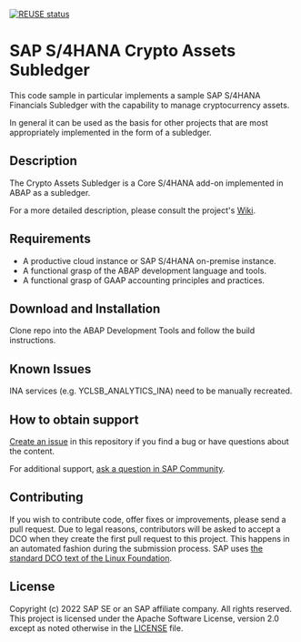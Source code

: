 [![REUSE status](https://api.reuse.software/badge/github.com/SAP-samples/s4hana-crypto-assets-subledger)](https://api.reuse.software/info/github.com/SAP-samples/s4hana-crypto-assets-subledger)

# SAP S/4HANA Crypto Assets Subledger

This code sample in particular implements a sample SAP S/4HANA Financials Subledger with the capability to manage cryptocurrency assets.  

In general it can be used as the basis for other projects that are most appropriately implemented in the form of a subledger.

## Description

The Crypto Assets Subledger is a Core S/4HANA add-on implemented in ABAP as a subledger.

For a more detailed description, please consult the project's [Wiki](https://github.com/SAP-samples/s4hana-crypto-assets-subledger/wiki).


## Requirements

 - A productive cloud instance or SAP S/4HANA on-premise instance.
 - A functional grasp of the ABAP development language and tools.
 - A functional grasp of GAAP accounting principles and practices.


## Download and Installation

Clone repo into the ABAP Development Tools and follow the build instructions.

## Known Issues

INA services (e.g. YCLSB_ANALYTICS_INA) need to be manually recreated.


## How to obtain support

[Create an issue](https://github.com/SAP-samples/s4hana-crypto-assets-subledger/issues) in this repository if you find a bug or have questions about the content.
 
For additional support, [ask a question in SAP Community](https://answers.sap.com/questions/ask.html).


## Contributing

If you wish to contribute code, offer fixes or improvements, please send a pull request. Due to legal reasons, contributors will be asked to accept a DCO when they create the first pull request to this project. This happens in an automated fashion during the submission process. SAP uses [the standard DCO text of the Linux Foundation](https://developercertificate.org/).


## License

Copyright (c) 2022 SAP SE or an SAP affiliate company. All rights reserved. This project is licensed under the Apache Software License, version 2.0 except as noted otherwise in the [LICENSE](LICENSE) file.
